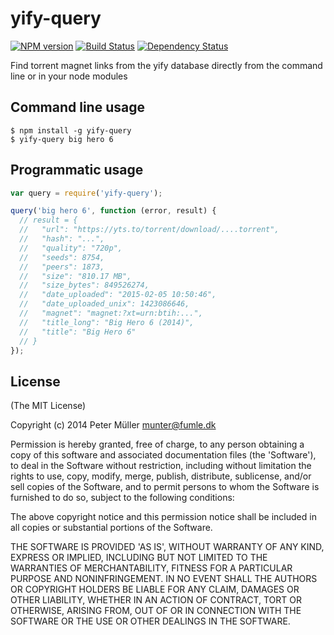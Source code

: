 yify-query
==========
[![NPM version](https://badge.fury.io/js/yify-query.svg)](http://badge.fury.io/js/yify-query)
[![Build Status](https://travis-ci.org/Munter/yify-query.svg?branch=master)](https://travis-ci.org/Munter/yify-query)
[![Dependency Status](https://david-dm.org/Munter/yify-query.svg)](https://david-dm.org/Munter/yify-query)

Find torrent magnet links from the yify database directly from the command line or in your node modules


Command line usage
------------------

```
$ npm install -g yify-query
$ yify-query big hero 6
```


Programmatic usage
------------------

``` javascript
var query = require('yify-query');

query('big hero 6', function (error, result) {
  // result = {
  //   "url": "https://yts.to/torrent/download/....torrent",
  //   "hash": "...",
  //   "quality": "720p",
  //   "seeds": 8754,
  //   "peers": 1873,
  //   "size": "810.17 MB",
  //   "size_bytes": 849526274,
  //   "date_uploaded": "2015-02-05 10:50:46",
  //   "date_uploaded_unix": 1423086646,
  //   "magnet": "magnet:?xt=urn:btih:...",
  //   "title_long": "Big Hero 6 (2014)",
  //   "title": "Big Hero 6"
  // }
});
```


License
-------
(The MIT License)

Copyright (c) 2014 Peter Müller <munter@fumle.dk>

Permission is hereby granted, free of charge, to any person obtaining a copy of this software and associated documentation files (the 'Software'), to deal in the Software without restriction, including without limitation the rights to use, copy, modify, merge, publish, distribute, sublicense, and/or sell copies of the Software, and to permit persons to whom the Software is furnished to do so, subject to the following conditions:

The above copyright notice and this permission notice shall be included in all copies or substantial portions of the Software.

THE SOFTWARE IS PROVIDED 'AS IS', WITHOUT WARRANTY OF ANY KIND, EXPRESS OR IMPLIED, INCLUDING BUT NOT LIMITED TO THE WARRANTIES OF MERCHANTABILITY, FITNESS FOR A PARTICULAR PURPOSE AND NONINFRINGEMENT. IN NO EVENT SHALL THE AUTHORS OR COPYRIGHT HOLDERS BE LIABLE FOR ANY CLAIM, DAMAGES OR OTHER LIABILITY, WHETHER IN AN ACTION OF CONTRACT, TORT OR OTHERWISE, ARISING FROM, OUT OF OR IN CONNECTION WITH THE SOFTWARE OR THE USE OR OTHER DEALINGS IN THE SOFTWARE.
